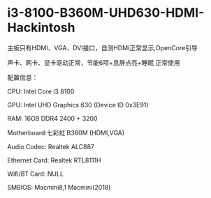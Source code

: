 # i3-8100-B360M-UHD630-HDMI-Hackintosh  
主板只有HDMI、VGA、DVI接口，自测HDMI正常显示,OpenCore引导

声卡、网卡、显卡驱动正常，节能6项+息屏点亮+睡眠 正常使用


配置信息：

CPU: Intel Core i3 8100

GPU: Intel UHD Graphics 630 (Device ID 0x3E91)

RAM: 16GB DDR4 2400 + 3200

Motherboard:七彩虹 B360M (HDMI,VGA)

Audio Codec: Realtek ALC887 

Ethernet Card: Realtek RTL8111H

Wifi/BT Card: NULL

SMBIOS: Macmini8,1  Macmini(2018)
